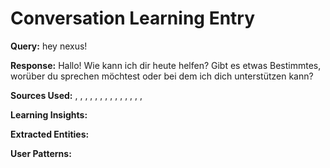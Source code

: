 
# Conversation Learning Entry

**Query:** hey nexus!

**Response:** Hallo! Wie kann ich dir heute helfen? Gibt es etwas Bestimmtes, worüber du sprechen möchtest oder bei dem ich dich unterstützen kann?

**Sources Used:** , , , , , , , , , , , , , , 

**Learning Insights:**


**Extracted Entities:** 

**User Patterns:** 
